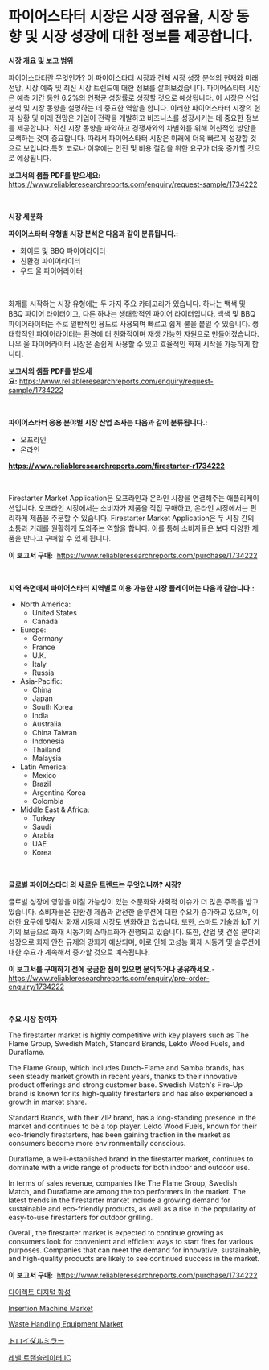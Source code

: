 <p><h1>파이어스타터 시장은 시장 점유율, 시장 동향 및 시장 성장에 대한 정보를 제공합니다.</h1></p><p><strong>시장 개요 및 보고 범위</strong></p>
<p><p>파이어스타터란 무엇인가? 이 파이어스타터 시장과 전체 시장 성장 분석의 현재와 미래 전망, 시장 예측 및 최신 시장 트렌드에 대한 정보를 살펴보겠습니다. 파이어스타터 시장은 예측 기간 동안 6.2%의 연평균 성장률로 성장할 것으로 예상됩니다. 이 시장은 산업 분석 및 시장 동향을 설명하는 데 중요한 역할을 합니다. 이러한 파이어스타터 시장의 현재 상황 및 미래 전망은 기업이 전략을 개발하고 비즈니스를 성장시키는 데 중요한 정보를 제공합니다. 최신 시장 동향을 파악하고 경쟁사와의 차별화를 위해 혁신적인 방안을 모색하는 것이 중요합니다. 따라서 파이어스타터 시장은 미래에 더욱 빠르게 성장할 것으로 보입니다.특히 코로나 이후에는 안전 및 비용 절감을 위한 요구가 더욱 증가할 것으로 예상됩니다.</p></p>
<p><strong>보고서의 샘플 PDF를 받으세요:</strong> <a href="https://www.reliableresearchreports.com/enquiry/request-sample/1734222">https://www.reliableresearchreports.com/enquiry/request-sample/1734222</a></p>
<p>&nbsp;</p>
<p><strong>시장 세분화</strong></p>
<p><strong>파이어스타터 유형별 시장 분석은 다음과 같이 분류됩니다.:</strong></p>
<p><ul><li>화이트 및 BBQ 파이어라이터</li><li>친환경 파이어라이터</li><li>우드 울 파이어라이터</li></ul></p>
<p>&nbsp;</p>
<p><p>화재를 시작하는 시장 유형에는 두 가지 주요 카테고리가 있습니다. 하나는 백색 및 BBQ 파이어 라이터이고, 다른 하나는 생태학적인 파이어 라이터입니다. 백색 및 BBQ 파이어라이터는 주로 일반적인 용도로 사용되며 빠르고 쉽게 불을 붙일 수 있습니다. 생태학적인 파이어라이터는 환경에 더 친화적이며 재생 가능한 자원으로 만들어졌습니다. 나무 울 파이어라이터 시장은 손쉽게 사용할 수 있고 효율적인 화재 시작을 가능하게 합니다.</p></p>
<p><strong>보고서의 샘플 PDF를 받으세요:</strong>&nbsp;<a href="https://www.reliableresearchreports.com/enquiry/request-sample/1734222">https://www.reliableresearchreports.com/enquiry/request-sample/1734222</a></p>
<p>&nbsp;</p>
<p><strong> 파이어스타터 응용 분야별 시장 산업 조사는 다음과 같이 분류됩니다.:</strong></p>
<p><ul><li>오프라인</li><li>온라인</li></ul></p>
<p><strong><a href="https://www.reliableresearchreports.com/firestarter-r1734222">https://www.reliableresearchreports.com/firestarter-r1734222</a></strong></p>
<p>&nbsp;</p>
<p><p>Firestarter Market Application은 오프라인과 온라인 시장을 연결해주는 애플리케이션입니다. 오프라인 시장에서는 소비자가 제품을 직접 구매하고, 온라인 시장에서는 편리하게 제품을 주문할 수 있습니다. Firestarter Market Application은 두 시장 간의 소통과 거래를 원활하게 도와주는 역할을 합니다. 이를 통해 소비자들은 보다 다양한 제품을 만나고 구매할 수 있게 됩니다.</p></p>
<p><strong>이 보고서 구매:</strong>&nbsp; <a href="https://www.reliableresearchreports.com/purchase/1734222">https://www.reliableresearchreports.com/purchase/1734222</a></p>
<p>&nbsp;</p>
<p><strong>지역 측면에서 파이어스타터 지역별로 이용 가능한 시장 플레이어는 다음과 같습니다.:</strong></p>
<p><ul>
    <li>
        North America:
        <ul>
            <li>United States</li>
            <li>Canada</li>
        </ul>
    </li>
    <li>
        Europe:
        <ul>
            <li>Germany</li>
            <li>France</li>
            <li>U.K.</li>
            <li>Italy</li>
            <li>Russia</li>
        </ul>
    </li>
    <li>
        Asia-Pacific:
        <ul>
            <li>China</li>
            <li>Japan</li>
            <li>South Korea</li>
            <li>India</li>
            <li>Australia</li>
            <li>China Taiwan</li>
            <li>Indonesia</li>
            <li>Thailand</li>
            <li>Malaysia</li>
        </ul>
    </li>
    <li>
        Latin America:
        <ul>
            <li>Mexico</li>
            <li>Brazil</li>
            <li>Argentina Korea</li>
            <li>Colombia</li>
        </ul>
    </li>
    <li>
        Middle East & Africa:
        <ul>
            <li>Turkey</li>
            <li>Saudi</li>
            <li>Arabia</li>
            <li>UAE</li>
            <li>Korea</li>
        </ul>
    </li>
    </ul></p>
<p>&nbsp;</p>
<p><strong>글로벌 파이어스타터 의 새로운 트렌드는 무엇입니까? 시장?</strong></p>
<p><p>글로벌 성장에 영향을 미칠 가능성이 있는 소문화와 사회적 이슈가 더 많은 주목을 받고 있습니다. 소비자들은 친환경 제품과 안전한 솔루션에 대한 수요가 증가하고 있으며, 이러한 요구에 맞춰서 화재 시동제 시장도 변화하고 있습니다. 또한, 스마트 기술과 IoT 기기의 보급으로 화재 시동기의 스마트화가 진행되고 있습니다. 또한, 산업 및 건설 분야의 성장으로 화재 안전 규제의 강화가 예상되며, 이로 인해 고성능 화재 시동기 및 솔루션에 대한 수요가 계속해서 증가할 것으로 예측됩니다.</p></p>
<p><strong>이 보고서를 구매하기 전에 궁금한 점이 있으면 문의하거나 공유하세요.</strong>- <a href="https://www.reliableresearchreports.com/enquiry/pre-order-enquiry/1734222">https://www.reliableresearchreports.com/enquiry/pre-order-enquiry/1734222</a></p>
<p>&nbsp;</p>
<p><strong>주요 시장 참여자</strong></p>
<p><p>The firestarter market is highly competitive with key players such as The Flame Group, Swedish Match, Standard Brands, Lekto Wood Fuels, and Duraflame. </p><p>The Flame Group, which includes Dutch-Flame and Samba brands, has seen steady market growth in recent years, thanks to their innovative product offerings and strong customer base. Swedish Match's Fire-Up brand is known for its high-quality firestarters and has also experienced a growth in market share.</p><p>Standard Brands, with their ZIP brand, has a long-standing presence in the market and continues to be a top player. Lekto Wood Fuels, known for their eco-friendly firestarters, has been gaining traction in the market as consumers become more environmentally conscious.</p><p>Duraflame, a well-established brand in the firestarter market, continues to dominate with a wide range of products for both indoor and outdoor use.</p><p>In terms of sales revenue, companies like The Flame Group, Swedish Match, and Duraflame are among the top performers in the market. The latest trends in the firestarter market include a growing demand for sustainable and eco-friendly products, as well as a rise in the popularity of easy-to-use firestarters for outdoor grilling.</p><p>Overall, the firestarter market is expected to continue growing as consumers look for convenient and efficient ways to start fires for various purposes. Companies that can meet the demand for innovative, sustainable, and high-quality products are likely to see continued success in the market.</p></p>
<p><strong>이 보고서 구매:</strong>&nbsp;&nbsp;<a href="https://www.reliableresearchreports.com/purchase/1734222">https://www.reliableresearchreports.com/purchase/1734222</a></p>
<p><p><a href="https://github.com/vsap75a286l/Market-Research-Report-List-1/blob/main/783821226023.md">다이렉트 디지털 합성</a></p><p><a href="https://github.com/johnbach50/Market-Research-Report-List-2/blob/main/insertion-machine-market.md">Insertion Machine Market</a></p><p><a href="https://github.com/lylyparadise/Market-Research-Report-List-2/blob/main/waste-handling-equipment-market.md">Waste Handling Equipment Market</a></p><p><a href="https://github.com/joaejkdzgyljvo6/Market-Research-Report-List-1/blob/main/203801828527.md">トロイダルミラー</a></p><p><a href="https://github.com/idcefvhkdut6/Market-Research-Report-List-1/blob/main/829886726022.md">레벨 트랜슬레이터 IC</a></p></p>